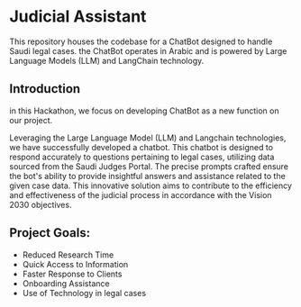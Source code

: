 # Judicial Assistant 

This repository houses the codebase for a ChatBot designed to handle Saudi legal cases. the ChatBot operates in Arabic and is powered by Large Language Models (LLM) and LangChain technology.

## Introduction 

in this Hackathon, we focus on developing ChatBot as a new function on our project.

Leveraging the Large Language Model (LLM) and Langchain technologies, we have successfully developed a chatbot. This chatbot is designed to respond accurately to questions pertaining to legal cases, utilizing data sourced from the Saudi Judges Portal. The precise prompts crafted ensure the bot's ability to provide insightful answers and assistance related to the given case data. This innovative solution aims to contribute to the efficiency and effectiveness of the judicial process in accordance with the Vision 2030 objectives.

## Project Goals:

- Reduced Research Time
- Quick Access to Information
- Faster Response to Clients
- Onboarding Assistance
- Use of Technology in legal cases



